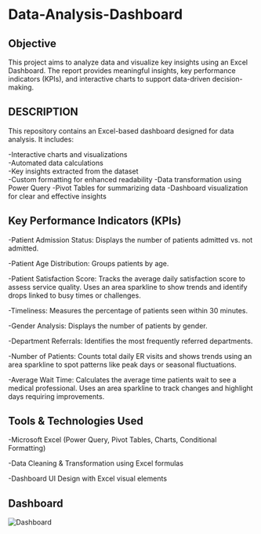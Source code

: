 # Data-Analysis-Dashboard

## Objective
This project aims to analyze data and visualize key insights using an Excel Dashboard. The report provides meaningful insights, key performance indicators (KPIs), and interactive charts to support data-driven decision-making.

## DESCRIPTION
This repository contains an Excel-based dashboard designed for data analysis.
It includes: 

-Interactive charts and visualizations  
-Automated data calculations  
-Key insights extracted from the dataset  
-Custom formatting for enhanced readability
-Data transformation using Power Query
-Pivot Tables for summarizing data
-Dashboard visualization for clear and effective insights


## Key Performance Indicators (KPIs)

-Patient Admission Status: Displays the number of patients admitted vs. not admitted.

-Patient Age Distribution: Groups patients by age.

-Patient Satisfaction Score: Tracks the average daily satisfaction score to assess service quality. Uses an area sparkline to show trends and identify drops linked to busy times or challenges.

-Timeliness: Measures the percentage of patients seen within 30 minutes.

-Gender Analysis: Displays the number of patients by gender.

-Department Referrals: Identifies the most frequently referred departments.

-Number of Patients: Counts total daily ER visits and shows trends using an area sparkline to spot patterns like peak days or seasonal fluctuations.

-Average Wait Time: Calculates the average time patients wait to see a medical professional. Uses an area sparkline to track changes and highlight days requiring improvements.


## Tools & Technologies Used

-Microsoft Excel (Power Query, Pivot Tables, Charts, Conditional Formatting)

-Data Cleaning & Transformation using Excel formulas

-Dashboard UI Design with Excel visual elements

## Dashboard
![Dashboard](https://github.com/user-attachments/assets/0de87ded-b830-4dc7-93e4-282f485cf80c)






